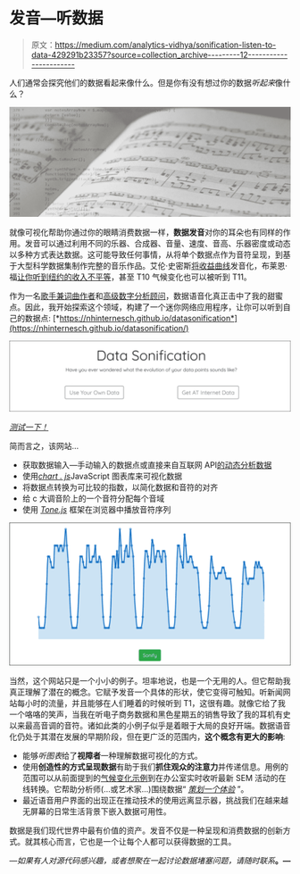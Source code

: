 # 发音—听数据

> 原文：<https://medium.com/analytics-vidhya/sonification-listen-to-data-429291b23357?source=collection_archive---------12----------------------->

人们通常会探究他们的数据看起来像什么。但是你有没有想过你的数据*听起来*像什么？

![](img/ea4d803d652410655cc99867100b7346.png)

就像可视化帮助你通过你的眼睛消费数据一样，**数据发音**对你的耳朵也有同样的作用。发音可以通过利用不同的乐器、合成器、音量、速度、音高、乐器密度或动态以多种方式表达数据。这可能导致任何事情，从将单个数据点作为音符呈现，到基于大型科学数据集制作完整的音乐作品。艾伦·史密斯[将收益曲线](https://www.ft.com/content/80269930-40c3-11e9-b896-fe36ec32aece)发音化，布莱恩·福[让你听到纽约的收入不平等](https://www.mic.com/articles/177877/data-sonification-lets-you-literally-hear-income-inequality)，甚至 T10 气候变化也可以被听到 T11。

作为一名[歌手兼词曲作者](https://nhinternesch.exposure.co/conical)和[高级数字分析顾问](https://hinternesch.com/?at_medium=affiliate&at_campaign=Medium&at_creation=DataSonification&at_format=link)，数据语音化真正击中了我的甜蜜点。因此，我开始探索这个领域，构建了一个迷你网络应用程序，让你可以听到自己的数据点:
[*https://nhinternesch.github.io/datasonification*](https://nhinternesch.github.io/datasonification/)

![](img/7f846f12372c0ef668c426786fcccd46.png)

[*测试一下！*](https://nhinternesch.github.io/datasonification/)

简而言之，该网站…

*   获取数据输入—手动输入的数据点或直接来自互联网 API[的动态分析数据](https://www.atinternet.com/en/)
*   使用[*chart . js*](https://www.chartjs.org/)JavaScript 图表库来可视化数据
*   将数据点转换为可比较的指数，以简化数据和音符的对齐
*   给 c 大调音阶上的一个音符分配每个音域
*   使用 [*Tone.js*](https://tonejs.github.io/) 框架在浏览器中播放音符序列

![](img/9a2f0297455b1b8b00b30dd1f7f60bfc.png)

当然，这个网站只是一个小小的例子。坦率地说，也是一个无用的人。但它帮助我真正理解了潜在的概念。它赋予发音一个具体的形状，使它变得可触知。听新闻网站每小时的流量，并且能够在人们睡着的时候听到 T1，这很有趣。就像它给了我一个咯咯的笑声，当我在听电子商务数据和黑色星期五的销售导致了我的耳机有史以来最高音调的音符。诸如此类的小例子似乎是着眼于大局的良好开端。数据语音化仍处于其潜在发展的早期阶段，但在更广泛的范围内，**这个概念有更大的影响**:

*   能够*听图表*给了**视障者**一种理解数据可视化的方式。
*   使用**创造性的方式呈现数据**有助于我们**抓住观众的注意力**并传递信息。用例的范围可以从前面提到的[气候变化示例](https://www.kqed.org/science/1918660/listen-1200-years-of-earths-climate-transformed-into-sound)到在办公室实时收听最新 SEM 活动的在线转换。它帮助分析师(…或艺术家…)围绕数据“ [*策划一个体验*](https://www.mic.com/articles/177877/data-sonification-lets-you-literally-hear-income-inequality) ”。
*   最近语音用户界面的出现正在推动技术的使用远离显示器，挑战我们在越来越无屏幕的日常生活背景下嵌入数据可用性。

数据是我们现代世界中最有价值的资产。发音不仅是一种呈现和消费数据的创新方式。就其核心而言，它也是一个让每个人都可以获得数据的工具。

*—如果有人对源代码感兴趣，或者想聚在一起讨论数据堵塞问题，请随时联系*[](https://hinternesch.com/?at_medium=affiliate&at_campaign=Medium&at_creation=DataSonification&at_format=link)**。—**